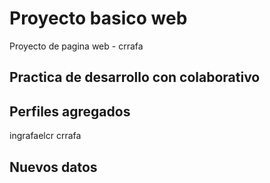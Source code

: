 # Proyecto basico web
Proyecto de pagina web - crrafa 
## Practica de desarrollo con colaborativo
## Perfiles agregados
ingrafaelcr
crrafa
## Nuevos datos